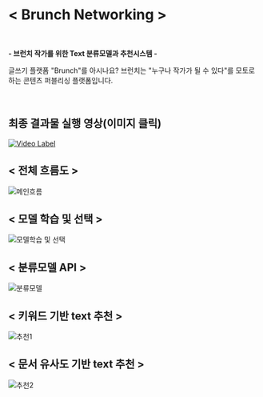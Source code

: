 # < Brunch Networking >

<br> 

<b> - 브런치 작가를 위한 Text 분류모델과 추천시스템 - </b>

글쓰기 플랫폼 "Brunch"를 아시나요? 브런치는 "누구나 작가가 될 수 있다"를 모토로 하는 콘텐츠 퍼블리싱 플랫폼입니다.


<br>

## 최종 결과물 실행 영상(이미지 클릭)
[![Video Label](https://img.youtube.com/vi/RpEBgY3_stA/0.jpg)](https://youtu.be/RpEBgY3_stA)

## < 전체 흐름도 >
![메인흐름](https://user-images.githubusercontent.com/35517797/81902112-8f7e4080-95fa-11ea-8954-1ab9952ec4e6.PNG)

## < 모델 학습 및 선택 >
![모델학습 및 선택](https://user-images.githubusercontent.com/35517797/81902305-e08e3480-95fa-11ea-88bb-b151e2a45848.PNG)

## < 분류모델 API >
![분류모델](https://user-images.githubusercontent.com/35517797/81902312-e4ba5200-95fa-11ea-82ea-8109261abbfa.PNG)

## < 키워드 기반 text 추천 >
![추천1](https://user-images.githubusercontent.com/35517797/81902318-eab03300-95fa-11ea-9b23-8061e83324c7.PNG)

## < 문서 유사도 기반 text 추천 > 
![추천2](https://user-images.githubusercontent.com/35517797/81902325-ec79f680-95fa-11ea-9f97-5c5c35322ab4.PNG)
